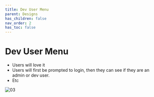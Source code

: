 ```yaml
---
title: Dev User Menu
parent: Designs
has_children: false
nav_order: 2
has_toc: false
---
```


# Dev User Menu

- Users will love it
- Users will first be prompted to login, then they can see if they are an admin or dev user.
- Etc

![03](img/dev_user_menu.png)
